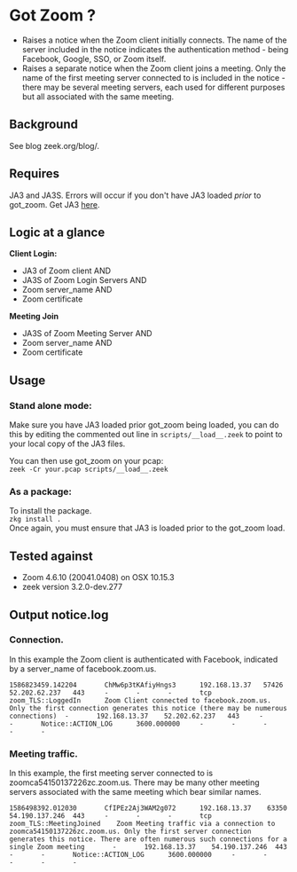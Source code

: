 # Got Zoom ?
- Raises a notice when the Zoom client initially connects. The name of the server included in the notice indicates the authentication method - being Facebook, Google, SSO, or Zoom itself. 
- Raises a separate notice when the Zoom client joins a meeting. Only the name of the first meeting server connected to is included in the notice - there may be several meeting servers, each used for different purposes but all associated with the same meeting.

## Background 
See blog zeek.org/blog/. 

## Requires   
JA3 and JA3S. Errors will occur if you don't have JA3 loaded *prior* to got_zoom.  Get JA3 [here](https://github.com/salesforce/ja3 "JA3"). 
  
## Logic at a glance      
  
**Client Login:**   
*   JA3 of Zoom client AND  
*   JA3S of Zoom Login Servers AND  
*   Zoom server_name AND  
*   Zoom certificate  

**Meeting Join**  
*   JA3S of Zoom Meeting Server AND  
*   Zoom server_name AND  
*   Zoom certificate  

## Usage
### Stand alone mode:  
Make sure you have JA3 loaded prior got_zoom being loaded, you can do this by editing the commented out line in `scripts/__load__.zeek` to point to your local copy of the JA3 files. 

You can then use got_zoom on your pcap:  
```zeek -Cr your.pcap scripts/__load__.zeek```

### As a package: 
To install the package.  
```zkg install .```  
Once again, you must ensure that JA3 is loaded prior to the got_zoom load.  


## Tested against
- Zoom 4.6.10 (20041.0408) on OSX 10.15.3 
- zeek version 3.2.0-dev.277

## Output notice.log

### Connection.  
In this example the Zoom client is authenticated with Facebook, indicated by a server_name of facebook.zoom.us.  
  
`
1586823459.142204       ChMw6p3tKAfiyHngs3      192.168.13.37   57426   52.202.62.237   443     -       -       -       tcp     zoom_TLS::LoggedIn      Zoom Client connected to facebook.zoom.us. Only the first connection generates this notice (there may be numerous connections)  -       192.168.13.37    52.202.62.237   443     -       -       Notice::ACTION_LOG      3600.000000     -       -       -       -       -
`


### Meeting traffic. 
In this example, the first meeting server connected to is zoomca54150137226zc.zoom.us. There may be many other meeting servers associated with the same meeting which bear similar names.   
  
`1586498392.012030       CfIPEz2Aj3WAM2g072      192.168.13.37    63350   54.190.137.246  443     -       -       -       tcp     zoom_TLS::MeetingJoined    Zoom Meeting traffic via a connection to zoomca54150137226zc.zoom.us. Only the first server connection generates this notice. There are often numerous such connections for a single Zoom meeting       -       192.168.13.37    54.190.137.246  443     -       -       Notice::ACTION_LOG      3600.000000     -       -       -       -       -`




